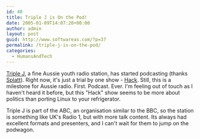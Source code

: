 ```yaml
---
id: 40
title: Triple J is On the Pod!
date: 2005-01-09T14:07:20+00:00
author: admin
layout: post
guid: http://www.softwareas.com/?p=37
permalink: /triple-j-is-on-the-pod/
categories:
  - HumansAndTech
---
```

[Triple J](http://www.triplej.com.au), a fine Aussie youth radio station, has started podcasting (thanks [Splatt](http://www.splatt.com.au/blog/archives/2005/01/triple_j_starts.html)). Right now, it's just a trial by one show - [Hack](http://www.abc.net.au/triplej/hack/). Still, this is a milestone for Aussie radio. First. Podcast. Ever. I'm feeling out of touch as I haven't heard it before, but this "Hack" show seems to be more about politics than porting Linux  to your refrigerator.

Triple J is part of the ABC, an organisation similar to the BBC, so the station is something like UK's Radio 1, but with more talk content. Its always had excellent formats and presenters, and I can't wait for them to jump on the podwagon.